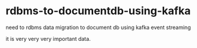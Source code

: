 # rdbms-to-documentdb-using-kafka
need to rdbms data migration to document db using kafka event streaming


it is very very very important data.
